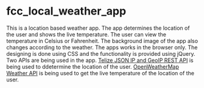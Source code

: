 # fcc_local_weather_app
This is a location based weather app. The app determines the location of the user and shows the live temperature. The user can view the temperature in Celsius or Fahrenheit. The background image of the app also changes according to the weather.
The apps works in the browser only. The designing is done using CSS and the functionality is provided using jQuery.
Two APIs are being used in the app. <a href="http://www.telize.com/">Telize JSON IP and GeoIP REST API</a> is being used to ddetermine the location of the user. <a href="http://openweathermap.org/api">OpenWeatherMap Weather API</a> is being used to get the live temperature of the location of the user.
